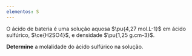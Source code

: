 ```yaml
---
elementos: S
---
```


O ácido de bateria é uma solução aquosa $\pu{4,27 mol.L-1}$ em ácido sulfúrico, $\ce{H2SO4}$, e densidade $\pu{1,25 g.cm-3}$.

**Determine** a molalidade do ácido sulfúrico na solução.
